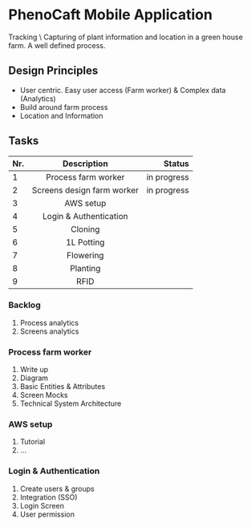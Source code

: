 # PhenoCaft Mobile Application

Tracking \ Capturing of plant information and location in a green house farm. A well defined process.

## Design Principles

- User centric. Easy user access (Farm worker) & Complex data (Analytics)
- Build around farm process
- Location and Information 


## Tasks
|Nr. |Description               | Status     |
|----|:------------------------:|-----------:|      
|1   |Process farm worker       | in progress|
|2   |Screens design farm worker| in progress|
|3   |AWS setup                 |            |
|4   |Login  & Authentication   |            |
|5   |Cloning                   |            |
|6   |1L Potting                |            |
|7   |Flowering                 |            |
|8   |Planting                  |            |
|9   |RFID                      |            |

### Backlog
1. Process analytics
2. Screens analytics

### Process farm worker
1. Write up
2. Diagram
3. Basic Entities & Attributes
4. Screen Mocks 
5. Technical System Architecture

### AWS setup
1. Tutorial
2. ...

### Login & Authentication
1. Create users & groups
2. Integration (SSO)
3. Login Screen
4. User permission


